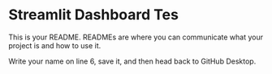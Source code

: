 # Streamlit Dashboard Tes

This is your README. READMEs are where you can communicate what your project is and how to use it.

Write your name on line 6, save it, and then head back to GitHub Desktop.

